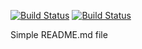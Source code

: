[![Build Status](http://jenkins.mhalton.tk:8080/buildStatus/icon?style=plastic&subject=Result_Build&job=NodeJS%2Fresult-build)](http://jenkins.mhalton.tk:8080/job/NodeJS/job/result-build/)
[![Build Status](http://jenkins.mhalton.tk:8080/buildStatus/icon?style=plastic&subject=Result_Test&job=NodeJS%2Fresult-test)](http://jenkins.mhalton.tk:8080/job/NodeJS/job/result-test/)

Simple README.md file
